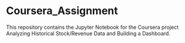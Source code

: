 # Coursera_Assignment

This repository contains the Jupyter Notebook for the Coursera project Analyzing Historical Stock/Revenue Data and Building a Dashboard.